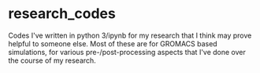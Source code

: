 # research_codes
Codes I've written in python 3/ipynb for my research that I think may prove helpful to someone else. Most of these are for GROMACS based simulations, for various pre-/post-processing aspects that I've done over the course of my research. 
